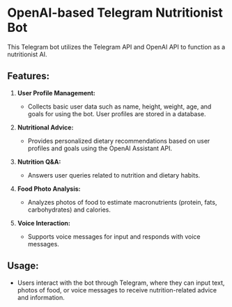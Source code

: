# OpenAI-based Telegram Nutritionist Bot

This Telegram bot utilizes the Telegram API and OpenAI API to function as a nutritionist AI.

## Features:
1. **User Profile Management:**
   - Collects basic user data such as name, height, weight, age, and goals for using the bot. User profiles are stored in a database.

2. **Nutritional Advice:**
   - Provides personalized dietary recommendations based on user profiles and goals using the OpenAI Assistant API.

3. **Nutrition Q&A:**
   - Answers user queries related to nutrition and dietary habits.

4. **Food Photo Analysis:**
   - Analyzes photos of food to estimate macronutrients (protein, fats, carbohydrates) and calories.

5. **Voice Interaction:**
   - Supports voice messages for input and responds with voice messages.

## Usage:
- Users interact with the bot through Telegram, where they can input text, photos of food, or voice messages to receive nutrition-related advice and information.

